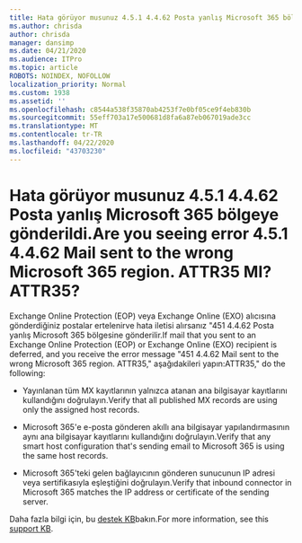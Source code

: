 ```yaml
---
title: Hata görüyor musunuz 4.5.1 4.4.62 Posta yanlış Microsoft 365 bölgeye gönderildi. ATTR35 MI?
ms.author: chrisda
author: chrisda
manager: dansimp
ms.date: 04/21/2020
ms.audience: ITPro
ms.topic: article
ROBOTS: NOINDEX, NOFOLLOW
localization_priority: Normal
ms.custom: 1938
ms.assetid: ''
ms.openlocfilehash: c8544a538f35870ab4253f7e0bf05ce9f4eb830b
ms.sourcegitcommit: 55eff703a17e500681d8fa6a87eb067019ade3cc
ms.translationtype: MT
ms.contentlocale: tr-TR
ms.lasthandoff: 04/22/2020
ms.locfileid: "43703230"
---
```

# <a name="are-you-seeing-error-451-4462-mail-sent-to-the-wrong-microsoft-365-region-attr35"></a><span data-ttu-id="b08ed-103">Hata görüyor musunuz 4.5.1 4.4.62 Posta yanlış Microsoft 365 bölgeye gönderildi.</span><span class="sxs-lookup"><span data-stu-id="b08ed-103">Are you seeing error 4.5.1 4.4.62 Mail sent to the wrong Microsoft 365 region.</span></span> <span data-ttu-id="b08ed-104">ATTR35 MI?</span><span class="sxs-lookup"><span data-stu-id="b08ed-104">ATTR35?</span></span>

<span data-ttu-id="b08ed-105">Exchange Online Protection (EOP) veya Exchange Online (EXO) alıcısına gönderdiğiniz postalar ertelenirve hata iletisi alırsanız "451 4.4.62 Posta yanlış Microsoft 365 bölgesine gönderilir.</span><span class="sxs-lookup"><span data-stu-id="b08ed-105">If mail that you sent to an Exchange Online Protection (EOP) or Exchange Online (EXO) recipient is deferred, and you receive the error message "451 4.4.62 Mail sent to the wrong Microsoft 365 region.</span></span> <span data-ttu-id="b08ed-106">ATTR35," aşağıdakileri yapın:</span><span class="sxs-lookup"><span data-stu-id="b08ed-106">ATTR35," do the following:</span></span>

- <span data-ttu-id="b08ed-107">Yayınlanan tüm MX kayıtlarının yalnızca atanan ana bilgisayar kayıtlarını kullandığını doğrulayın.</span><span class="sxs-lookup"><span data-stu-id="b08ed-107">Verify that all published MX records are using only the assigned host records.</span></span>

- <span data-ttu-id="b08ed-108">Microsoft 365'e e-posta gönderen akıllı ana bilgisayar yapılandırmasının aynı ana bilgisayar kayıtlarını kullandığını doğrulayın.</span><span class="sxs-lookup"><span data-stu-id="b08ed-108">Verify that any smart host configuration that's sending email to Microsoft 365 is using the same host records.</span></span>

- <span data-ttu-id="b08ed-109">Microsoft 365'teki gelen bağlayıcının gönderen sunucunun IP adresi veya sertifikasıyla eşleştiğini doğrulayın.</span><span class="sxs-lookup"><span data-stu-id="b08ed-109">Verify that inbound connector in Microsoft 365 matches the IP address or certificate of the sending server.</span></span>

<span data-ttu-id="b08ed-110">Daha fazla bilgi için, bu [destek KB](https://support.microsoft.com/help/4057301/attr35-response-code-when-mail-is-sent-to-eop-exo)bakın.</span><span class="sxs-lookup"><span data-stu-id="b08ed-110">For more information, see this [support KB](https://support.microsoft.com/help/4057301/attr35-response-code-when-mail-is-sent-to-eop-exo).</span></span>
